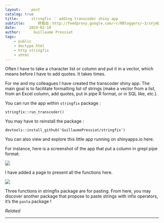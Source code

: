 ```yaml
---
layout:     post
catalog: true
title:      stringfix ： adding transcoder shiny app
subtitle:      转载自：http://feedproxy.google.com/~r/RBloggers/~3/sVjmbHOgdso/
date:      2019-02-10
author:      Guillaume Pressiat
tags:
    - public
    - doctype html
    - http stringfix
    - xhtml
---
```




Often I have to take a character list or column and put it in a vector, which means before I have to add quotes. It takes times.

For me and my colleagues I have created the transcoder shiny app. The main goal is to facilitate formatting list of strings (make a vector from a list, from an Excel column, add quotes, put in pipe R format, or in SQL like, etc.).

You can run the app within `stringfix` package :

```
stringfix::run_transcoder()
```

You may have to reinstall the package :

```
devtools::install_github('GuillaumePressiat/stringfix')
```

You can also view and explore this little app running on shinyapps.io here.

For instance, here is a screenshot of the app that put a column in grepl pipe format:



![](https://i0.wp.com/guillaumepressiat.github.io/images/transcoder_2.png?w=80%25&ssl=1)




I have added a page to present all the functions here.



![](https://i2.wp.com/guillaumepressiat.github.io/images/stringfix_functions.png?w=50%25&ssl=1)



Three functions in stringfix package are for pasting. From here, you may discover another package that propose to paste strings with infix operators, it’s the `pasta` package !


*Related*








---
